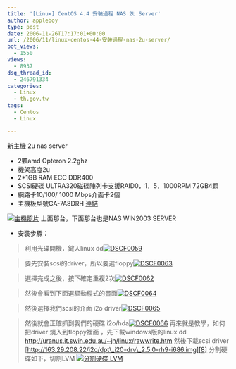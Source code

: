 ```yaml
---
title: '[Linux] CentOS 4.4 安裝過程 NAS 2U Server'
author: appleboy
type: post
date: 2006-11-26T17:17:01+00:00
url: /2006/11/linux-centos-44-安裝過程-nas-2u-server/
bot_views:
  - 1550
views:
  - 8937
dsq_thread_id:
  - 246791334
categories:
  - Linux
  - th.gov.tw
tags:
  - Centos
  - Linux

---
```

新主機 2u nas server 

  * 2顆amd Opteron 2.2ghz
  * 機架高度2u
  * 2*1GB RAM ECC DDR400
  * SCSI硬碟 ULTRA320磁碟陣列卡支援RAID0，1，5，1000RPM 72GB4顆
  * 網路卡10/100/ 1000 Mbps介面卡2個
  * 主機板型號<span class="mb-model-name" style="color: #1a1a1a">GA-7A8DRH <a title="http://www.gigabyte.com.tw/Products/Networking/Products_Spec.aspx?ProductID=1063" href="http://www.gigabyte.com.tw/Products/Networking/Products_Spec.aspx?ProductID=1063">連結</a></span>

[<img alt="主機照片" src="https://i1.wp.com/static.flickr.com/122/307475431_442e5f0226.jpg?resize=500%2C375" data-recalc-dims="1" />][1] 上面那台，下面那台也是NAS WIN2003 SERVER 

  * 安裝步驟：
> 利用光碟開機，鍵入linux dd[<img src="https://i1.wp.com/static.flickr.com/113/307475117_21612aa6fd.jpg?resize=500%2C375" alt="DSCF0059" data-recalc-dims="1" />][2] <!--more-->

> 要先安裝scsi的driver，所以要選floppy[<img src="https://i1.wp.com/static.flickr.com/106/307475312_831ed5aa3b.jpg?resize=500%2C375" alt="DSCF0063" data-recalc-dims="1" />][3] 

> 選擇完成之後，按下確定重複2次[<img src="https://i1.wp.com/static.flickr.com/106/307475274_7f387ad221.jpg?resize=500%2C375" alt="DSCF0062" data-recalc-dims="1" />][4] 

> 然後會看到下面選驅動程式的畫面[<img src="https://i2.wp.com/static.flickr.com/103/307475346_839c162e81.jpg?resize=500%2C375" alt="DSCF0064" data-recalc-dims="1" />][5] 

> 然後選擇我們scsi的介面 i2o driver[<img src="https://i2.wp.com/static.flickr.com/116/307475368_0d8ac975e7.jpg?resize=500%2C375" alt="DSCF0065" data-recalc-dims="1" />][6] 

> 然後就會正確抓到我們的硬碟 i2o/hda[<img src="https://i0.wp.com/static.flickr.com/113/307475402_939be7e21a.jpg?resize=500%2C375" alt="DSCF0066" data-recalc-dims="1" />][7] 再來就是教學，如何把driver 燒入到floppy裡面 ，先下載windows版的linux dd <http://uranus.it.swin.edu.au/~jn/linux/rawwrite.htm> 然後下載scsi driver [http://163.29.208.22/i2o/dpt\_i20-drv\_2.5.0-rh9-i686.img][8] 分割硬碟如下，切割LVM [<img src="https://i1.wp.com/static.flickr.com/118/307475518_0fe63906a1.jpg?resize=500%2C375" alt="分割硬碟 LVM" data-recalc-dims="1" />][9]

 [1]: https://www.flickr.com/photos/appleboy/307475431/ "Photo Sharing"
 [2]: https://www.flickr.com/photos/appleboy/307475117/ "Photo Sharing"
 [3]: https://www.flickr.com/photos/appleboy/307475312/ "Photo Sharing"
 [4]: https://www.flickr.com/photos/appleboy/307475274/ "Photo Sharing"
 [5]: https://www.flickr.com/photos/appleboy/307475346/ "Photo Sharing"
 [6]: https://www.flickr.com/photos/appleboy/307475368/ "Photo Sharing"
 [7]: https://www.flickr.com/photos/appleboy/307475402/ "Photo Sharing"
 [8]: http://163.29.208.22/i2o/dpt_i20-drv_2.5.0-rh9-i686.img
 [9]: https://www.flickr.com/photos/appleboy/307475518/ "Photo Sharing"